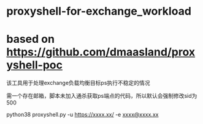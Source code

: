 # proxyshell-for-exchange_workload
# based on https://github.com/dmaasland/proxyshell-poc
该工具用于处理exchange负载均衡目标ps执行不稳定的情况

需一个存在邮箱，脚本未加入通杀获取ps端点的代码，所以默认会强制修改sid为500

python38 proxyshell.py -u https://xxxx.xx/ -e xxxx@xxxx.xx
